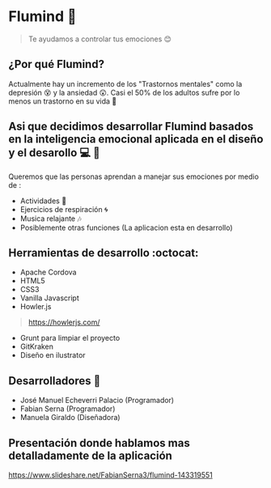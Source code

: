 # Flumind 🍃

> Te ayudamos a controlar tus emociones 😊



## ¿Por qué Flumind?

Actualmente hay un incremento de los "Trastornos mentales" como la depresión 😵 y la ansiedad 😲.
Casi el 50% de los adultos sufre por lo menos un trastorno en su vida 🙇



## Asi que decidimos desarrollar Flumind basados en la inteligencia emocional aplicada en el diseño y el desarollo 💻 🎒

Queremos que las personas aprendan a manejar sus emociones por medio de :

* Actividades 🏃
* Ejercicios de respiración 🌀
* Musica relajante 🎶
* Posiblemente otras funciones (La aplicacion esta en desarrollo)


## Herramientas de desarrollo :octocat:

* Apache Cordova
* HTML5
* CSS3
* Vanilla Javascript
* Howler.js 
> https://howlerjs.com/
* Grunt para limpiar el proyecto
* GitKraken 
* Diseño en ilustrator


## Desarrolladores 💪

* José Manuel Echeverri Palacio (Programador)
* Fabian Serna (Programador)
* Manuela Giraldo (Diseñadora)

## Presentación donde hablamos mas detalladamente de la aplicación

https://www.slideshare.net/FabianSerna3/flumind-143319551

